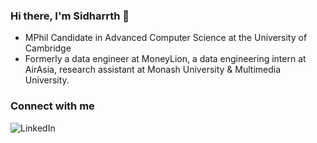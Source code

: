 ### Hi there, I'm Sidharrth 👋

- MPhil Candidate in Advanced Computer Science at the University of Cambridge
- Formerly a data engineer at MoneyLion, a data engineering intern at AirAsia, research assistant at Monash University & Multimedia University.

### Connect with me

[<img align="left" alt="LinkedIn" src="https://img.shields.io/badge/linkedin-%230077B5.svg?&style=for-the-badge&logo=linkedin&logoColor=white" />][linkedin]

[site]: https://sidharrth.me/
[blog]: https://mathsforgeeks.org/blog
[linkedin]: https://www.linkedin.com/in/sidharrth-nagappan/
